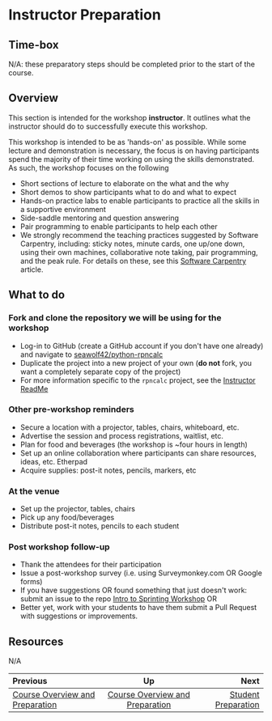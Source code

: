 <!-- begin auto-generated title section -->
# Instructor Preparation
<!-- end auto-generated section -->


## Time-box

N/A: these preparatory steps should be completed prior to the start of the course.


## Overview

This section is intended for the workshop **instructor**. It outlines what the instructor should do to successfully execute this workshop.

This workshop is intended to be as 'hands-on' as possible. While some lecture and demonstration is necessary, the focus is on having participants spend the majority of their time working on using the skills demonstrated. As such, the workshop focuses on the following

* Short sections of lecture to elaborate on the what and the why
* Short demos to show participants what to do and what to expect
* Hands-on practice labs to enable participants to practice all the skills in a supportive environment
* Side-saddle mentoring and question answering
* Pair programming to enable participants to help each other
* We strongly recommend the teaching practices suggested by Software Carpentry, including: sticky notes, minute cards, one up/one down, using their own machines, collaborative note taking, pair programming, and the peak rule. For details on these, see this [Software Carpentry](https://swcarpentry.github.io/instructor-training/15-practices/) article.


## What to do

### Fork and clone the repository we will be using for the workshop

* Log-in to GitHub (create a GitHub account if you don't have one already) and navigate to [seawolf42/python-rpncalc](https://github.com/seawolf42/python-rpncalc)
* Duplicate the project into a new project of your own (**do not** fork, you want a completely separate copy of the project)
* For more information specific to the `rpncalc` project, see the [Instructor ReadMe](https://github.com/seawolf42/python-rpncalc/blob/master/INTRO_TO_SPRINTING_USAGE.md)

### Other pre-workshop reminders

* Secure a location with a projector, tables, chairs, whiteboard, etc.
* Advertise the session and process registrations, waitlist, etc.
* Plan for food and beverages (the workshop is ~four hours in length)
* Set up an online collaboration where participants can share resources, ideas, etc. Etherpad
* Acquire supplies: post-it notes, pencils, markers, etc

### At the venue

* Set up the projector, tables, chairs
* Pick up any food/beverages
* Distribute post-it notes, pencils to each student

### Post workshop follow-up

* Thank the attendees for their participation
* Issue a post-workshop survey (i.e. using Surveymonkey.com OR Google forms)
* If you have suggestions OR found something that just doesn't work: submit an issue to the repo [Intro to Sprinting Workshop](https://github.com/chalmerlowe/intro_to_sprinting/issues/) OR 
* Better yet, work with your students to have them submit a Pull Request with suggestions or improvements.


## Resources

N/A

<!-- begin auto-generated nav-links section -->
| Previous | Up | Next |
|:---------|:---:|-----:|
| [Course Overview and Preparation](./prereq_overview.md) | [Course Overview and Preparation](./prereq_overview.md) | [Student Preparation](./prereq_student.md) |
<!-- end auto-generated section -->
